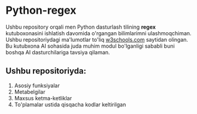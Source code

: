 # Python-regex

Ushbu repository orqali men Python dasturlash tilining **regex** kutuboxonasini ishlatish davomida o'rgangan bilimlarimni ulashmoqchiman. Ushbu repositoriydagi ma'lumotlar to'liq [w3schools.com](https://www.w3schools.com/python/python_regex.asp) saytidan olingan. Bu kutubxona AI sohasida juda muhim modul bo'lganligi sababli buni boshqa AI dasturchilariga tavsiya qilaman.

## Ushbu repositoriyda:
  1. Asosiy funksiyalar
  2. Metabelgilar
  3. Maxsus ketma-ketliklar
  4. To'plamalar
ustida qisqacha kodlar keltirilgan
